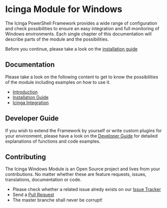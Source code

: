 Icinga Module for Windows
==============

The Icinga PowerShell Framework provides a wide range of configuration and check possibilities to ensure an easy integration and full monitoring of Windows environments.
Each single chapter of this documentation will describe parts of the module and the possibilities.

Before you continue, please take a look on the [installation guide](doc/02-Installation.md)

Documentation
-------------

Please take a look on the following content to get to know the possibilities of the module including examples on how to use it.

* [Introduction](doc/01-Introduction.md)
* [Installation Guide](doc/02-Installation.md)
* [Icinga Integration](doc/05-IcingaIntegration.md)

Developer Guide
------------

If you wish to extend the Framework by yourself or write custom plugins for your environment, please have a look on the [Developer Guide](doc/04-DeveloperGuide.md) for detailed explanations of functions and code examples.

Contributing
------------

The Icinga Windows Module is an Open Source project and lives from your contributions. No matter whether these are feature requests, issues, translations, documentation or code.

* Please check whether a related issue alredy exists on our [Issue Tracker](https://github.com/Icinga/icinga-powershell-framework/issues)
* Send a [Pull Request](https://github.com/Icinga/icinga-powershell-framework/pulls)
* The master branche shall never be corrupt!
